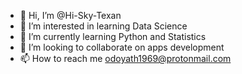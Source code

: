 - 👋 Hi, I’m @Hi-Sky-Texan
- 👀 I’m interested in learning Data Science
- 🌱 I’m currently learning Python and Statistics
- 💞️ I’m looking to collaborate on apps development
- 📫 How to reach me odoyath1969@protonmail.com

<!---
Hi-Sky-Texan/Hi-Sky-Texan is a ✨ special ✨ repository because its `README.md` (this file) appears on your GitHub profile.
You can click the Preview link to take a look at your changes.
--->
